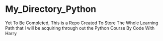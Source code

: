 # My_Directory_Python
Yet To Be Completed, This is a Repo Created To Store The Whole Learning Path that I will be acquiring through out the Python Course By Code With Harry
